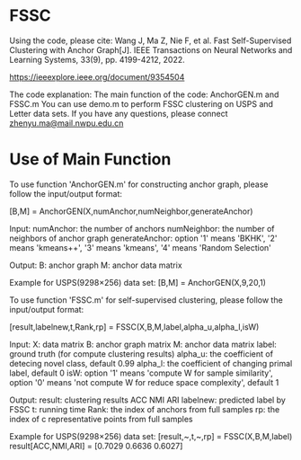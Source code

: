 # FSSC

Using the code, please cite:
Wang J, Ma Z, Nie F, et al. Fast Self-Supervised Clustering with Anchor Graph[J]. IEEE Transactions on Neural Networks and Learning Systems, 33(9), pp. 4199-4212, 2022.

https://ieeexplore.ieee.org/document/9354504

The code explanation: 
The main function of the code: AnchorGEN.m and FSSC.m
You can use demo.m to perform FSSC clustering on USPS and Letter data sets. 
If you have any questions, please connect zhenyu.ma@mail.nwpu.edu.cn

# Use of Main Function
To use function 'AnchorGEN.m' for constructing anchor graph, please follow the input/output format:

[B,M] = AnchorGEN(X,numAnchor,numNeighbor,generateAnchor)

Input:
numAnchor: the number of anchors
numNeighbor: the number of neighbors of anchor graph
generateAnchor: option '1' means 'BKHK', '2' means 'kmeans++', '3' means 'kmeans', '4' means 'Random Selection'

Output:
B: anchor graph
M: anchor data matrix

Example for USPS(9298$\times$256) data set: [B,M] = AnchorGEN(X,9,20,1)

To use function 'FSSC.m' for self-supervised clustering, please follow the input/output format:

[result,labelnew,t,Rank,rp] = FSSC(X,B,M,label,alpha_u,alpha_l,isW)

Input:
X: data matrix
B: anchor graph matrix
M: anchor data matrix
label: ground truth (for compute clustering results)
alpha_u: the coefficient of detecing novel class, default 0.99
alpha_l: the coefficient of changing primal label, default 0
isW: option '1' means 'compute W for sample similarity', option '0' means 'not compute W for reduce space complexity', default 1

Output:
result: clustering results ACC NMI ARI
labelnew: predicted label by FSSC
t: running time
Rank: the index of anchors from full samples
rp: the index of c representative points from full samples

Example for USPS(9298$\times$256) data set: [result,~,t,~,rp] = FSSC(X,B,M,label)
result[ACC,NMI,ARI] = [0.7029 0.6636 0.6027]
